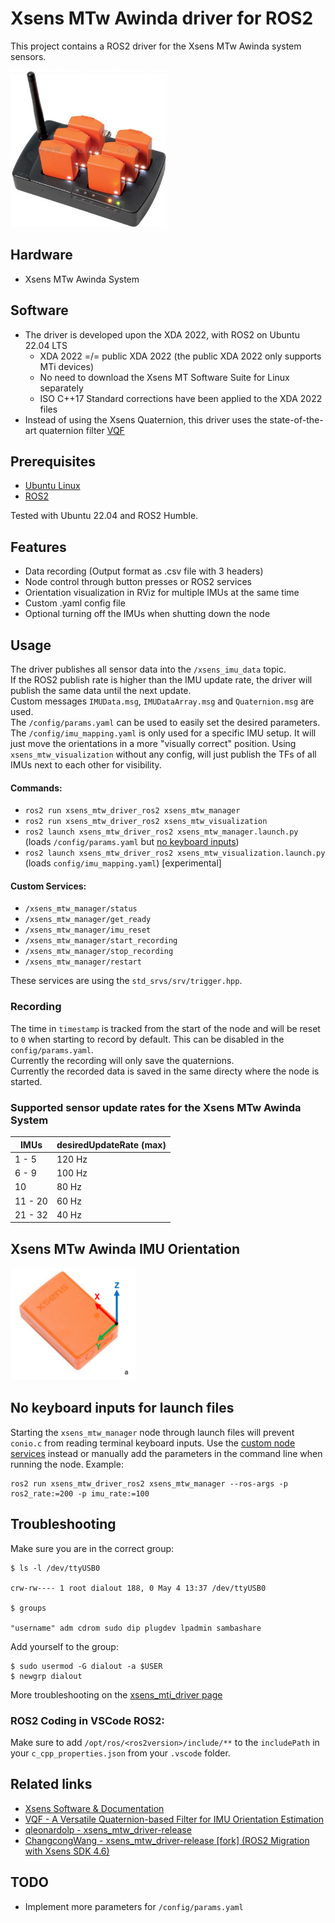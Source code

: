 # Xsens MTw Awinda driver for ROS2

This project contains a ROS2 driver for the Xsens MTw Awinda system sensors.

<img src="xsens_mtw_awinda_system.jpg" alt="Image Description" width="250" height="250">


## Hardware

- Xsens MTw Awinda System


## Software

- The driver is developed upon the XDA 2022, with ROS2 on Ubuntu 22.04 LTS
    - XDA 2022 =/= public XDA 2022 (the public XDA 2022 only supports MTi devices)
    - No need to download the Xsens MT Software Suite for Linux separately
    - ISO C++17 Standard corrections have been applied to the XDA 2022 files
- Instead of using the Xsens Quaternion, this driver uses the state-of-the-art quaternion filter [VQF](https://doi.org/10.1016/j.inffus.2022.10.014)


## Prerequisites

- [Ubuntu Linux](https://www.releases.ubuntu.com/)
- [ROS2](https://docs.ros.org/)

Tested with Ubuntu 22.04 and ROS2 Humble.


## Features

- Data recording (Output format as .csv file with 3 headers)
- Node control through button presses or ROS2 services
- Orientation visualization in RViz for multiple IMUs at the same time
- Custom .yaml config file
- Optional turning off the IMUs when shutting down the node


## Usage

The driver publishes all sensor data into the `/xsens_imu_data` topic. \
If the ROS2 publish rate is higher than the IMU update rate, the driver will publish the same data until the next update. \
Custom messages `IMUData.msg`, `IMUDataArray.msg` and `Quaternion.msg` are used. \
The `/config/params.yaml` can be used to easily set the desired parameters.
The `/config/imu_mapping.yaml` is only used for a specific IMU setup. It will just move the orientations in a more "visually correct" position. Using `xsens_mtw_visualization` without any config, will just publish the TFs of all IMUs next to each other for visibility.


#### Commands:

- `ros2 run xsens_mtw_driver_ros2 xsens_mtw_manager`
- `ros2 run xsens_mtw_driver_ros2 xsens_mtw_visualization`
- `ros2 launch xsens_mtw_driver_ros2 xsens_mtw_manager.launch.py` (loads `/config/params.yaml` but [no keyboard inputs](#no-keyboard-inputs-for-launch-files))
- `ros2 launch xsens_mtw_driver_ros2 xsens_mtw_visualization.launch.py` (loads `config/imu_mapping.yaml`) [experimental]


#### Custom Services:

- `/xsens_mtw_manager/status`
- `/xsens_mtw_manager/get_ready`
- `/xsens_mtw_manager/imu_reset`
- `/xsens_mtw_manager/start_recording`
- `/xsens_mtw_manager/stop_recording`
- `/xsens_mtw_manager/restart`

These services are using the `std_srvs/srv/trigger.hpp`.


### Recording

The time in `timestamp` is tracked from the start of the node and will be reset to `0` when starting to record by default. This can be disabled in the `config/params.yaml`. \
Currently the recording will only save the quaternions. \
Currently the recorded data is saved in the same directy where the node is started.


### Supported sensor update rates for the Xsens MTw Awinda System

|    IMUs  | desiredUpdateRate (max) |
|----------|-------------------------|
|   1 - 5  |           120 Hz        |
|   6 - 9  |           100 Hz        |
|      10  |            80 Hz        |
| 11 - 20  |            60 Hz        |
| 21 - 32  |            40 Hz        |


## Xsens MTw Awinda IMU Orientation

<img src="xsens_mtw_awinda_imu.png" alt="Image Description" width="200" height="180">


## No keyboard inputs for launch files

Starting the `xsens_mtw_manager` node through launch files will prevent `conio.c` from reading terminal keyboard inputs. Use the [custom node services](#custom-services) instead or manually add the parameters in the command line when running the node. Example:

```
ros2 run xsens_mtw_driver_ros2 xsens_mtw_manager --ros-args -p ros2_rate:=200 -p imu_rate:=100
```


## Troubleshooting

Make sure you are in the correct group:

```
$ ls -l /dev/ttyUSB0

crw-rw---- 1 root dialout 188, 0 May 4 13:37 /dev/ttyUSB0

$ groups

"username" adm cdrom sudo dip plugdev lpadmin sambashare
```

Add yourself to the group:
```
$ sudo usermod -G dialout -a $USER
$ newgrp dialout
```

More troubleshooting on the [xsens_mti_driver page](http://wiki.ros.org/xsens_mti_driver)


### ROS2 Coding in VSCode ROS2:

Make sure to add `/opt/ros/<ros2version>/include/**` to the `includePath` in your `c_cpp_properties.json` from your `.vscode` folder.


## Related links

- [Xsens Software & Documentation](https://www.movella.com/support/software-documentation)
- [VQF - A Versatile Quaternion-based Filter for IMU Orientation Estimation](https://vqf.readthedocs.io/)
- [qleonardolp - xsens_mtw_driver-release](https://github.com/qleonardolp/xsens_mtw_driver-release)
- [ChangcongWang - xsens_mtw_driver-release [fork] (ROS2 Migration with Xsens SDK 4.6)](https://github.com/ChangcongWang/xsens_mtw_driver-release)


## TODO

- Implement more parameters for `/config/params.yaml`
